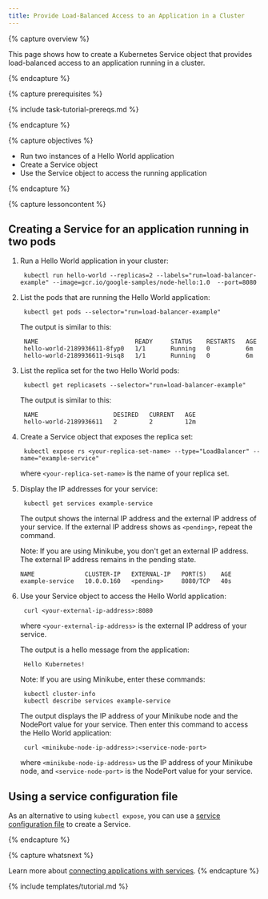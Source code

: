 ```yaml
---
title: Provide Load-Balanced Access to an Application in a Cluster
---
```


{% capture overview %}

This page shows how to create a Kubernetes Service object that provides
load-balanced access to an application running in a cluster.

{% endcapture %}


{% capture prerequisites %}

{% include task-tutorial-prereqs.md %}

{% endcapture %}


{% capture objectives %}

* Run two instances of a Hello World application
* Create a Service object
* Use the Service object to access the running application

{% endcapture %}


{% capture lessoncontent %}

## Creating a Service for an application running in two pods

1. Run a Hello World application in your cluster:

        kubectl run hello-world --replicas=2 --labels="run=load-balancer-example" --image=gcr.io/google-samples/node-hello:1.0  --port=8080

1. List the pods that are running the Hello World application:

        kubectl get pods --selector="run=load-balancer-example"

    The output is similar to this:

        NAME                           READY     STATUS    RESTARTS   AGE
        hello-world-2189936611-8fyp0   1/1       Running   0          6m
        hello-world-2189936611-9isq8   1/1       Running   0          6m

1. List the replica set for the two Hello World pods:

        kubectl get replicasets --selector="run=load-balancer-example"

    The output is similar to this:

        NAME                     DESIRED   CURRENT   AGE
        hello-world-2189936611   2         2         12m

1. Create a Service object that exposes the replica set:

        kubectl expose rs <your-replica-set-name> --type="LoadBalancer" --name="example-service"

    where `<your-replica-set-name>` is the name of your replica set.

1. Display the IP addresses for your service:

        kubectl get services example-service

   The output shows the internal IP address and the external IP address of
   your service. If the external IP address shows as `<pending>`, repeat the
   command.

   Note: If you are using Minikube, you don't get an external IP address. The
   external IP address remains in the pending state.

       NAME              CLUSTER-IP   EXTERNAL-IP   PORT(S)    AGE
       example-service   10.0.0.160   <pending>     8080/TCP   40s

1. Use your Service object to access the Hello World application:

        curl <your-external-ip-address>:8080

    where `<your-external-ip-address>` is the external IP address of your
    service.

    The output is a hello message from the application:

        Hello Kubernetes!

    Note: If you are using Minikube, enter these commands:

        kubectl cluster-info
        kubectl describe services example-service

    The output displays the IP address of your Minikube node and the NodePort
    value for your service. Then enter this command to access the Hello World
    application:

        curl <minikube-node-ip-address>:<service-node-port>

    where `<minikube-node-ip-address>` us the IP address of your Minikube node,
    and `<service-node-port>` is the NodePort value for your service.

## Using a service configuration file

As an alternative to using `kubectl expose`, you can use a
[service configuration file](/docs/user-guide/services/operations)
to create a Service.


{% endcapture %}


{% capture whatsnext %}

Learn more about
[connecting applications with services](/docs/concepts/services-networking/connect-applications-service/).
{% endcapture %}

{% include templates/tutorial.md %}

